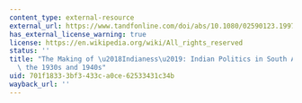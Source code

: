 ```yaml
---
content_type: external-resource
external_url: https://www.tandfonline.com/doi/abs/10.1080/02590123.1997.11964094
has_external_license_warning: true
license: https://en.wikipedia.org/wiki/All_rights_reserved
status: ''
title: "The Making of \u2018Indianess\u2019: Indian Politics in South Africa During\
  \ the 1930s and 1940s"
uid: 701f1833-3bf3-433c-a0ce-62533431c34b
wayback_url: ''
---
```

